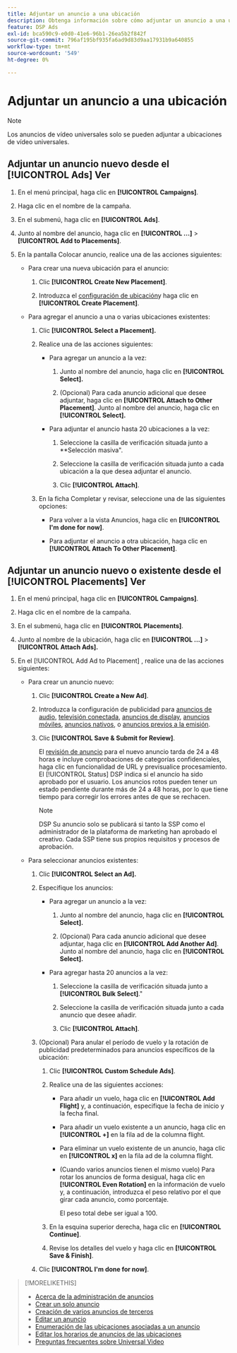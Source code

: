```yaml
---
title: Adjuntar un anuncio a una ubicación
description: Obtenga información sobre cómo adjuntar un anuncio a una ubicación.
feature: DSP Ads
exl-id: bca590c9-e0d0-41e6-96b1-26ea5b2f842f
source-git-commit: 796af195bf935fa6ad9d83d9aa17931b9a640855
workflow-type: tm+mt
source-wordcount: '549'
ht-degree: 0%

---
```


# Adjuntar un anuncio a una ubicación

>[!NOTE]
>
>Los anuncios de vídeo universales solo se pueden adjuntar a ubicaciones de vídeo universales.

## Adjuntar un anuncio nuevo desde el [!UICONTROL Ads] Ver

1. En el menú principal, haga clic en **[!UICONTROL Campaigns]**.

1. Haga clic en el nombre de la campaña.

1. En el submenú, haga clic en **[!UICONTROL Ads]**.

1. Junto al nombre del anuncio, haga clic en  **[!UICONTROL ...]** > **[!UICONTROL Add to Placements]**.

1. En la pantalla Colocar anuncio, realice una de las acciones siguientes:

   * Para crear una nueva ubicación para el anuncio:

      1. Clic **[!UICONTROL Create New Placement]**.

      1. Introduzca el [configuración de ubicación](/help/dsp/campaign-management/placements/placement-settings.md)y haga clic en **[!UICONTROL Create Placement]**.

   * Para agregar el anuncio a una o varias ubicaciones existentes:

      1. Clic **[!UICONTROL Select a Placement].**

      1. Realice una de las acciones siguientes:

         * Para agregar un anuncio a la vez:

            1. Junto al nombre del anuncio, haga clic en **[!UICONTROL Select].**

            1. (Opcional) Para cada anuncio adicional que desee adjuntar, haga clic en **[!UICONTROL Attach to Other Placement]**. Junto al nombre del anuncio, haga clic en **[!UICONTROL Select].**

         * Para adjuntar el anuncio hasta 20 ubicaciones a la vez:

            1. Seleccione la casilla de verificación situada junto a **Selección masiva&quot;.

            1. Seleccione la casilla de verificación situada junto a cada ubicación a la que desea adjuntar el anuncio.

            1. Clic **[!UICONTROL Attach]**.

      1. En la ficha Completar y revisar, seleccione una de las siguientes opciones:

         * Para volver a la vista Anuncios, haga clic en **[!UICONTROL I'm done for now]**.

         * Para adjuntar el anuncio a otra ubicación, haga clic en **[!UICONTROL Attach To Other Placement]**.

## Adjuntar un anuncio nuevo o existente desde el [!UICONTROL Placements] Ver

1. En el menú principal, haga clic en **[!UICONTROL Campaigns]**.

1. Haga clic en el nombre de la campaña.

1. En el submenú, haga clic en **[!UICONTROL Placements]**.

1. Junto al nombre de la ubicación, haga clic en  **[!UICONTROL ...]** > **[!UICONTROL Attach Ads].**

1. En el [!UICONTROL Add Ad to Placement] , realice una de las acciones siguientes:

   * Para crear un anuncio nuevo:

      1. Clic **[!UICONTROL Create a New Ad]**.

      1. Introduzca la configuración de publicidad para [anuncios de audio](ad-settings-audio.md), [televisión conectada](ad-settings-connected-tv.md), [anuncios de display](ad-settings-display.md), [anuncios móviles](ad-settings-mobile.md), [anuncios nativos](ad-settings-native.md), o [anuncios previos a la emisión](ad-settings-pre-roll.md).

      1. Clic **[!UICONTROL Save & Submit for Review]**.

         El [revisión de anuncio](ad-about.md) para el nuevo anuncio tarda de 24 a 48 horas e incluye comprobaciones de categorías confidenciales, haga clic en funcionalidad de URL y previsualice procesamiento. El [!UICONTROL Status] DSP indica si el anuncio ha sido aprobado por el usuario. Los anuncios rotos pueden tener un estado pendiente durante más de 24 a 48 horas, por lo que tiene tiempo para corregir los errores antes de que se rechacen.

         >[!NOTE]
         >
         >DSP Su anuncio solo se publicará si tanto la SSP como el administrador de la plataforma de marketing han aprobado el creativo. Cada SSP tiene sus propios requisitos y procesos de aprobación.

   * Para seleccionar anuncios existentes:

      1. Clic **[!UICONTROL Select an Ad].**

      1. Especifique los anuncios:

         * Para agregar un anuncio a la vez:

            1. Junto al nombre del anuncio, haga clic en **[!UICONTROL Select].**

            1. (Opcional) Para cada anuncio adicional que desee adjuntar, haga clic en **[!UICONTROL Add Another Ad]**. Junto al nombre del anuncio, haga clic en **[!UICONTROL Select].**

         * Para agregar hasta 20 anuncios a la vez:

            1. Seleccione la casilla de verificación situada junto a **[!UICONTROL Bulk Select]**.&quot;

            1. Seleccione la casilla de verificación situada junto a cada anuncio que desee añadir.

            1. Clic **[!UICONTROL Attach]**.

      1. (Opcional) Para anular el período de vuelo y la rotación de publicidad predeterminados para anuncios específicos de la ubicación:

         1. Clic **[!UICONTROL Custom Schedule Ads]**.

         1. Realice una de las siguientes acciones:

            * Para añadir un vuelo, haga clic en **[!UICONTROL Add Flight]** y, a continuación, especifique la fecha de inicio y la fecha final.

            * Para añadir un vuelo existente a un anuncio, haga clic en **[!UICONTROL +]** en la fila ad de la columna flight.

            * Para eliminar un vuelo existente de un anuncio, haga clic en **[!UICONTROL x]** en la fila ad de la columna flight.

            * (Cuando varios anuncios tienen el mismo vuelo) Para rotar los anuncios de forma desigual, haga clic en **[!UICONTROL Even Rotation]** en la información de vuelo y, a continuación, introduzca el peso relativo por el que girar cada anuncio, como porcentaje.

              El peso total debe ser igual a 100.

         1. En la esquina superior derecha, haga clic en **[!UICONTROL Continue]**.

         1. Revise los detalles del vuelo y haga clic en **[!UICONTROL Save & Finish]**.

      1. Clic **[!UICONTROL I'm done for now]**.

>[!MORELIKETHIS]
>
>* [Acerca de la administración de anuncios](ad-about.md)
>* [Crear un solo anuncio](ad-create.md)
>* [Creación de varios anuncios de terceros](ad-create-multiple.md)
>* [Editar un anuncio](ad-edit.md)
>* [Enumeración de las ubicaciones asociadas a un anuncio](ad-list-placements.md)
>* [Editar los horarios de anuncios de las ubicaciones](/help/dsp/campaign-management/placements/placement-edit-ad-schedule.md)
>* [Preguntas frecuentes sobre Universal Video](/help/dsp/campaign-management/faq-universal-video.md)
